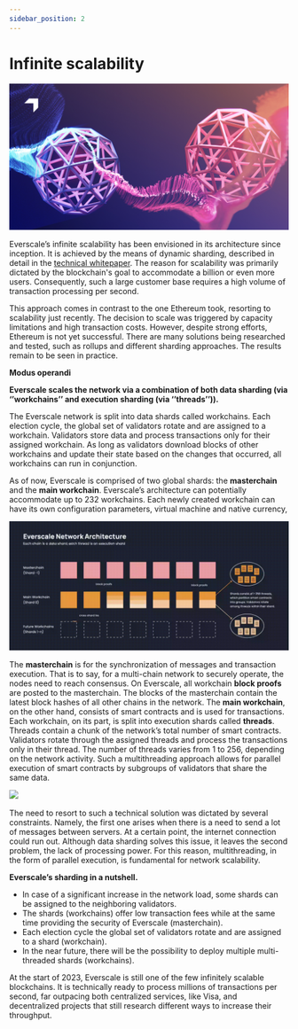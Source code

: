 ```yaml
---
sidebar_position: 2
---
```


# Infinite scalability

![](img/Two_spheres2.jpg)

Everscale’s infinite scalability has been envisioned in its architecture since inception. It is achieved by the means of dynamic sharding, described in detail in the [technical whitepaper](https://everscale.network/docs/everscale-whitepaper.pdf). The reason for scalability was primarily dictated by the blockchain's goal to accommodate a billion or even more users. Consequently, such a large customer base requires a high volume of transaction processing per second.

This approach comes in contrast to the one Ethereum took, resorting to scalability just recently. The decision to scale was triggered by capacity limitations and high transaction costs. However, despite strong efforts, Ethereum is not yet successful. There are many solutions being researched and tested, such as rollups and different sharding approaches. The results remain to be seen in practice. 

**Modus operandi**  

**Everscale scales the network via a combination of both data sharding (via ‘’workchains’’ and execution sharding (via ‘’threads’’)).**

The Everscale network is split into data shards called workchains. Each election cycle, the global set of validators rotate and are assigned to a workchain. Validators store data and process transactions only for their assigned workchain. As long as validators download blocks of other workchains and update their state based on the changes that occurred, all workchains can run in conjunction.

As of now, Everscale is comprised of two global shards: the **masterchain** and the **main workchain**. Everscale’s architecture can potentially accommodate up to 232 workchains. Each newly created workchain can have its own configuration parameters, virtual machine and native currency,

![](img/network-architecture.gif)

The **masterchain** is for the synchronization of messages and transaction execution. That is to say, for a multi-chain network to securely operate, the nodes need to reach consensus. On Everscale, all workchain **block proofs** are posted to the masterchain. The blocks of the masterchain contain the latest block hashes of all other chains in the network. The **main workchain**, on the other hand, consists of smart contracts and is used for transactions. Each workchain, on its part, is split into execution shards called **threads**. Threads contain a chunk of the network’s total number of smart contracts. Validators rotate through the assigned threads and process the transactions only in their thread. The number of threads varies from 1 to 256, depending on the network activity. Such a multithreading approach allows for parallel execution of smart contracts by subgroups of validators that share the same data. 

![](img/Everscale_s-parallel-smart-contracts-execution_1-50.gif)

The need to resort to such a technical solution was dictated by several constraints. Namely, the first one arises when there is a need to send a lot of messages between servers. At a certain point, the internet connection could run out. Although data sharding solves this issue, it leaves the second problem, the lack of processing power. For this reason, multithreading, in the form of parallel execution, is fundamental for network scalability. 

**Everscale’s sharding in a nutshell.**

- In case of a significant increase in the network load, some shards can be assigned to the neighboring validators.
- The shards (workchains) offer low transaction fees while at the same time providing the security of Everscale (masterchain).
- Each election cycle the global set of validators rotate and are assigned to a shard (workchain).
- In the near future, there will be the possibility to deploy multiple multi-threaded shards (workchains).

At the start of 2023, Everscale is still one of the few infinitely scalable blockchains. It is technically ready to process millions of transactions per second, far outpacing both centralized services, like Visa, and decentralized projects that still research different ways to increase their throughput. 
